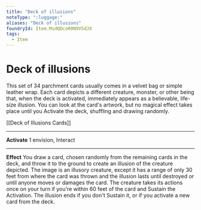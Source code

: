 ```yaml
---
title: "Deck of illusions"
noteType: ":luggage:"
aliases: "Deck of illusions"
foundryId: Item.MsdQDcoR0N9V5dJX
tags:
  - Item
---
```


# Deck of illusions

This set of 34 parchment cards usually comes in a velvet bag or simple leather wrap. Each card depicts a different creature, monster, or other being that, when the deck is activated, immediately appears as a believable, life-size illusion. You can look at the card's artwork, but no magical effect takes place until you Activate the deck, shuffling and drawing randomly.

[[Deck of Illusions Cards]]

* * *

**Activate** 1 envision, Interact

* * *

**Effect** You draw a card, chosen randomly from the remaining cards in the deck, and throw it to the ground to create an illusion of the creature depicted. The image is an illusory creature, except it has a range of only 30 feet from where the card was thrown and the illusion lasts until destroyed or until anyone moves or damages the card. The creature takes its actions once on your turn if you're within 60 feet of the card and Sustain the Activation. The illusion ends if you don't Sustain it, or if you activate a new card from the deck.
